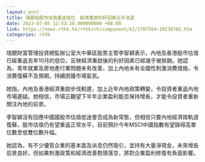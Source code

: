 ```yaml
---
layout: post
title: 瑞銀指股市估值重返低位　經濟重啟利好因素近乎消退
date: 2023-07-05 12:53:20.000000000 +08:00
link: https://news.rthk.hk/rthk/ch/component/k2/1707564-20230705.htm
categories: rthk
---
```


瑞銀財富管理投資總監辦公室大中華區股票主管李智穎表示，內地及香港股市估值已經重返去年10月的低位，反映經濟重啟後的利好因素已經幾乎被抵銷。她認為，青年就業及房地產行業問題未有改善，加上內地未有全國性刺激消費措施，令消費復蘇不及預期，持續困擾市場氣氛。

她指，內地及香港經濟重啟步伐較遲，加上近年內地政策轉變，令投資者重返內地市場遲疑。她相信，市場正觀望下半年企業盈利能否保持增長，才能令投資者重新關注內地的前景。

李智穎沒有回應中國國股市估值低迷會否成為新常態，但相信只要內地經濟按軌道復蘇，股市估值仍有望重返正常水平，目前預計今年MSCI中國指數有望錄得高單位數至低雙位數升幅。

她認為，有不少優質企業的基本面及派息仍然吸引，並持有大量淨現金，未來增長前景良好。但如果刺激政策和經濟改善勢頭落空，將對企業盈利修復有負面影響。

